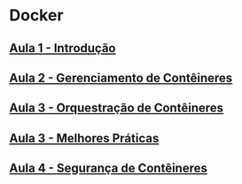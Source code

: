 # Docker

## [Aula 1 - Introdução](./introduction.md)  
## [Aula 2 - Gerenciamento de Contêineres](./container_management.md)  
## [Aula 3 - Orquestração de Contêineres](./container_orchestration.md)  
## [Aula 3 - Melhores Práticas](./best_practices.md)  
## [Aula 4 - Segurança de Contêineres](./container_security.md)  